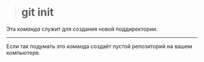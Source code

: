 ># git init

Эта *команда* служит для создания новой поддиректории. 

--- 

Если так подумать это команда создаёт пустой репозиторий на вашем компьютере.